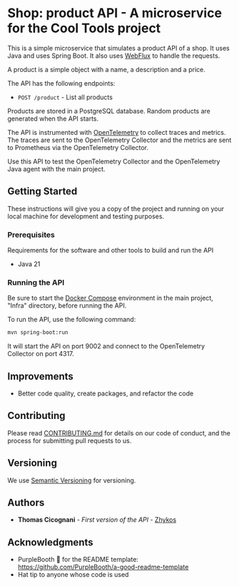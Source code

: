 # Shop: product API - A microservice for the Cool Tools project

This is a simple microservice that simulates a product API of a shop.
It uses Java and uses Spring Boot. It also uses [WebFlux](https://docs.spring.io/spring-framework/reference/web/webflux.html) to handle the requests.

A product is a simple object with a name, a description and a price.

The API has the following endpoints:

- `POST /product` - List all products

Products are stored in a PostgreSQL database.
Random products are generated when the API starts.

The API is instrumented with [OpenTelemetry](https://opentelemetry.io/) to collect traces and metrics. The traces are sent to the OpenTelemetry Collector and the metrics are sent to Prometheus via the OpenTelemetry Collector.

Use this API to test the OpenTelemetry Collector and the OpenTelemetry Java agent with the main project.

## Getting Started

These instructions will give you a copy of the project and running on
your local machine for development and testing purposes.

### Prerequisites

Requirements for the software and other tools to build and run the API
- Java 21

### Running the API

Be sure to start the [Docker Compose](../Infra/docker-compose.yml) environment in the main project, "Infra" directory, before running the API.

To run the API, use the following command:

```bash
mvn spring-boot:run
```

It will start the API on port 9002 and connect to the OpenTelemetry Collector on port 4317.

## Improvements

- Better code quality, create packages, and refactor the code

## Contributing

Please read [CONTRIBUTING.md](../CONTRIBUTING.md) for details on our code
of conduct, and the process for submitting pull requests to us.

## Versioning

We use [Semantic Versioning](http://semver.org/) for versioning.

## Authors

- **Thomas Cicognani** - *First version of the API* -
  [Zhykos](https://github.com/Zhykos)

## Acknowledgments

- PurpleBooth 🖤 for the README template: https://github.com/PurpleBooth/a-good-readme-template
- Hat tip to anyone whose code is used
